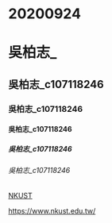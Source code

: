 # 20200924

# 吳柏志_
## 吳柏志_c107118246 
### 吳柏志_c107118246 
#### 吳柏志_c107118246 
##### 吳柏志_c107118246 
###### 吳柏志_c107118246 

[NKUST](https://www.nkust.edu.tw/)

<https://www.nkust.edu.tw/>

